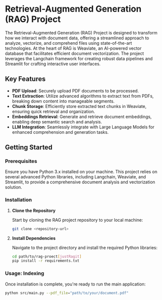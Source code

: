 # Retrieval-Augmented Generation (RAG) Project

The Retrieval-Augmented Generation (RAG) Project is designed to transform how we interact with document data, offering a streamlined approach to analyze, vectorize, and comprehend files using state-of-the-art technologies. At the heart of RAG is Weaviate, an AI-powered vector database that facilitates efficient document vectorization. The project leverages the Langchain framework for creating robust data pipelines and Streamlit for crafting interactive user interfaces.


## Key Features

- **PDF Upload**: Securely upload PDF documents to be processed.
- **Text Extraction**: Utilize advanced algorithms to extract text from PDFs, breaking down content into manageable segments.
- **Chunk Storage**: Efficiently store extracted text chunks in Weaviate, ensuring quick retrieval and organization.
- **Embeddings Retrieval**: Generate and retrieve document embeddings, enabling deep semantic search and analysis.
- **LLM Integration**: Seamlessly integrate with Large Language Models for enhanced comprehension and generation tasks.

## Getting Started

### Prerequisites

Ensure you have Python 3.x installed on your machine. This project relies on several advanced Python libraries, including Langchain, Weaviate, and Streamlit, to provide a comprehensive document analysis and vectorization solution.

### Installation

1. **Clone the Repository**

    Start by cloning the RAG project repository to your local machine:

    ```bash
    git clone <repository-url>
    ```

2. **Install Dependencies**

    Navigate to the project directory and install the required Python libraries:

    ```bash
    cd path/to/rag-proect[justRagit]
    pip install -r requirements.txt
    ```

### Usage: Indexing

Once installation is complete, you're ready to run the main application:

```bash
python src/main.py --pdf_file="path/to/your/document.pdf"
